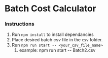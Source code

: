# Batch Cost Calculator
### Instructions

1. Run `npm install` to install dependancies
1. Place desired batch csv file in the `csv` folder.
1. Run `npm run start -- <your_csv_file_name>`
    1. example: npm run start -- Batch2.csv
